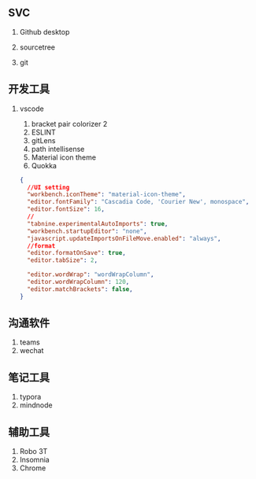 ## SVC

1. Github desktop

2. sourcetree
3. git



## 开发工具

1. vscode

   1. bracket pair colorizer 2
   2. ESLINT
   3. gitLens
   4. path intellisense
   5. Material icon theme
   6. Quokka

   ```json
   {
     //UI setting
     "workbench.iconTheme": "material-icon-theme",
     "editor.fontFamily": "Cascadia Code, 'Courier New', monospace",
     "editor.fontSize": 16,
     //
     "tabnine.experimentalAutoImports": true,
     "workbench.startupEditor": "none",
     "javascript.updateImportsOnFileMove.enabled": "always",
     //format
     "editor.formatOnSave": true,
     "editor.tabSize": 2,
   
     "editor.wordWrap": "wordWrapColumn",
     "editor.wordWrapColumn": 120,
     "editor.matchBrackets": false,
   }
   ```

   

## 沟通软件

1. teams
2. wechat

## 笔记工具

1. typora
2. mindnode

## 辅助工具

1. Robo 3T
2. Insomnia
3. Chrome